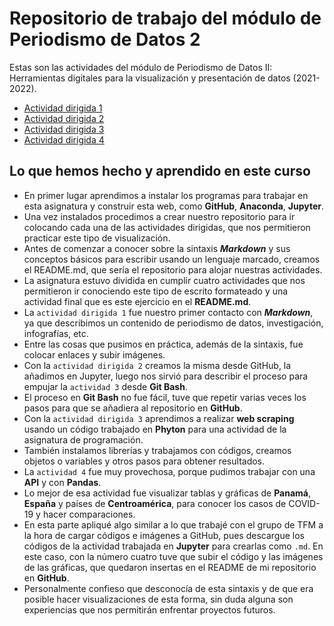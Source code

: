 # Repositorio de trabajo del módulo de Periodismo de Datos 2

Estas son las actividades del módulo de Periodismo de Datos II: Herramientas digitales para la visualización y presentación de datos (2021-2022).

- [Actividad dirigida 1](ad1.md)
- [Actividad dirigida 2](ad2.md)
- [Actividad dirigida 3](ad3.md)
- [Actividad dirigida 4](ad4.md)

## Lo que hemos hecho y aprendido en este curso
- En primer lugar aprendimos a instalar los programas para trabajar en esta asignatura y construir esta web, como **GitHub**, **Anaconda**, **Jupyter**.
- Una vez instalados procedimos a crear nuestro repositorio para ir colocando cada una de las actividades dirigidas, que nos permitieron practicar este tipo de visualización.
- Antes de comenzar a conocer sobre la sintaxis ***Markdown*** y sus conceptos básicos para escribir usando un lenguaje marcado, creamos el README.md, que sería el repositorio para alojar nuestras actividades.
- La asignatura estuvo dividida en cumplir cuatro actividades que nos permitieron ir conociendo este tipo de escrito formateado y una actividad final que es este ejercicio en el **README.md**.
- La `actividad dirigida 1` fue nuestro primer contacto con ***Markdown***, ya que describimos un contenido de periodismo de datos, investigación, infografías, etc.
- Entre las cosas que pusimos en práctica, además de la sintaxis, fue colocar enlaces y subir imágenes.
- Con la `actividad dirigida 2` creamos la misma desde GitHub, la añadimos en Jupyter, luego nos sirvió para describir el proceso para empujar la `actividad 3` desde **Git Bash**.
- El proceso en **Git Bash** no fue fácil, tuve que repetir varias veces los pasos para que se añadiera al repositorio en **GitHub**.
- Con la `actividad dirigida 3` aprendimos a realizar **web scraping** usando un código trabajado en **Phyton** para una actividad de la asignatura de programación.
- También instalamos librerías y trabajamos con códigos, creamos objetos o variables y otros pasos para obtener resultados.
- La `actividad 4` fue muy provechosa, porque pudimos trabajar con una **API** y con **Pandas**.
- Lo mejor de esa actividad fue visualizar tablas y gráficas de **Panamá**, **España** y países de **Centroamérica**, para conocer los casos de COVID-19 y hacer comparaciones.
- En esta parte apliqué algo similar a lo que trabajé con el grupo de TFM a la hora de cargar códigos e imágenes a GitHub, pues descargue los códigos de la actividad trabajada en **Jupyter** para crearlas como `.md`. En este caso, con la número cuatro tuve que subir el código y las imágenes de las gráficas, que quedaron insertas en el README de mi repositorio en **GitHub**.
- Personalmente confieso que desconocía de esta sintaxis y de que era posible hacer visualizaciones de esta forma, sin duda alguna son experiencias que nos permitirán enfrentar proyectos futuros.
